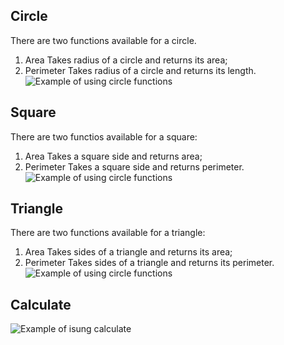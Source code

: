 ## Circle
There are two functions available for a circle.
1. Area
Takes radius of a circle and returns its area;
2. Perimeter
Takes radius of a circle and returns its length.
![Example of using circle functions](https://i.ibb.co/wB6TWVD/lab2-1.png)

## Square
There are two functios available for a square:
1. Area
Takes a square side and returns area;
2. Perimeter
Takes a square side and returns perimeter.
![Example of using circle functions](https://i.ibb.co/Y2PgwK1/lab2-2.png)

## Triangle
There are two functions available for a triangle:
1. Area
Takes sides of a triangle and returns its area;
2. Perimeter
Takes sides of a triangle and returns its perimeter.
![Example of using circle functions](https://i.ibb.co/5YLPVkM/lab2-4.png)

## Calculate
![Example of isung calculate](https://i.ibb.co/5YLPVkM/lab2-4.png)